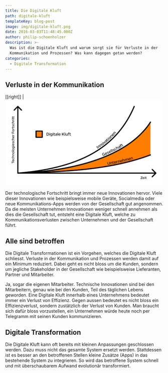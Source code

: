 ```yaml
---
title: Die Digitale Kluft
path: digitale-kluft
templateKey: blog-post
image: img/digitale-kluft.png
date: 2016-03-03T11:48:45.000Z
author: philip-schoenholzer
description: >-
  Was ist die Digitale Kluft und warum sorgt sie für Verluste in der
  Kommunikation und Prozessen? Was kann dagegen getan werden?
categories:
  - Digitale Transformation
---
```


<h2>Verluste in der Kommunikation</h2>

[[right]]
|![Diagramm Digitale Kluft](img/diagramm-digitale-kluft.png)

Der technologische Fortschritt bringt immer neue Innovationen hervor. Viele dieser Innovationen wie beispielsweise mobile Geräte, Socialmedia oder neue Kommunikations-Apps werden von der Gesellschaft gut angenommen. Da die meisten Unternehmen Innovationen weniger schnell annehmen als dies die Gesellschaft tut, entsteht eine Digitale Kluft, welche zu Kommunikationsverlusten zwischen Unternehmen und der Gesellschaft führt.

<h2>Alle sind betroffen</h2>

Die Digitale Transformationen ist ein Vorgehen, welches die Digitale Kluft schliesst. Verluste in der Kommunikation und Prozessen werden damit auf ein Minimum reduziert. Dabei geht es nicht bloss um die Kunden, sondern um jegliche Stakeholder in der Gesellschaft wie beispielsweise Lieferanten, Partner und Mitarbeiter.

Ja, sogar die eigenen Mitarbeiter. Technische Innovationen sind bei den Mitarbeitern, genau wie bei den Kunden, Teil des täglichen Lebens geworden. Eine Digitale Kluft innerhalb eines Unternehmens bedeutet immer ein Verlust von Effizienz. Gegen aussen bedeutet es nicht bloss ein Effizienzverlust, sondern zustätzlich der Verlust von Kunden. Man braucht sich dafür bloss vorzustellen, ein Unternehmen würde heute noch per Telegramm mit seinen Kunden kommunizieren.

<h2>Digitale Transformation</h2>

Die Digitale Kluft kann oft bereits mit kleinen Anpassungen geschlossen werden. Dazu muss nicht das gesamte System ersetzt werden. Stattdessen ist es besser an den betroffenen Stellen kleine Zusätze (Apps) in das bestehende System zu integrieren. So wird das betroffene System schnell und mit überschaubarem Aufwand evolutionär transformiert.
